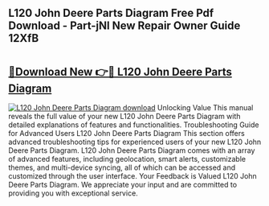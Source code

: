 ## L120 John Deere Parts Diagram Free Pdf Download - Part-jNl New Repair Owner Guide 12XfB

# <h2><a href="http://dfr85d.blite.top/?on=L120+John+Deere+Parts+Diagram">🔗Download New 👉🔴 L120 John Deere Parts Diagram</a></h2>

[![L120 John Deere Parts Diagram download](https://i.imgur.com/lujVjoI.png)](http://dfr85d.blite.top/?on=L120+John+Deere+Parts+Diagram)
Unlocking Value This manual reveals the full value of your new L120 John Deere Parts Diagram with detailed explanations of features and functionalities. Troubleshooting Guide for Advanced Users L120 John Deere Parts Diagram This section offers advanced troubleshooting tips for experienced users of your new L120 John Deere Parts Diagram. L120 John Deere Parts Diagram comes with an array of advanced features, including geolocation, smart alerts, customizable themes, and multi-device syncing, all of which can be accessed and customized through the user interface. Your Feedback is Valued L120 John Deere Parts Diagram. We appreciate your input and are committed to providing you with exceptional service.
